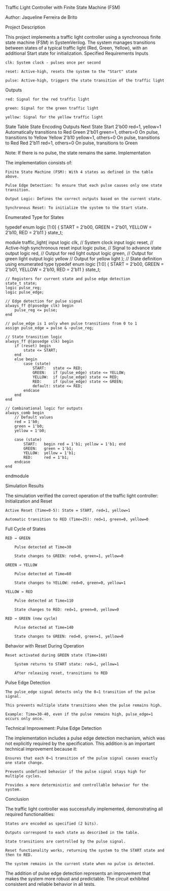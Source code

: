Traffic Light Controller with Finite State Machine (FSM)

Author: Jaqueline Ferreira de Brito

Project Description

This project implements a traffic light controller using a synchronous finite state machine (FSM) in SystemVerilog. The system manages transitions between states of a typical traffic light (Red, Green, Yellow), with an additional Start state for initialization.
Specified Requirements
Inputs

    clk: System clock - pulses once per second

    reset: Active-high, resets the system to the "Start" state

    pulse: Active-high, triggers the state transition of the traffic light

Outputs

    red: Signal for the red traffic light

    green: Signal for the green traffic light

    yellow: Signal for the yellow traffic light

State Table
State	Encoding	Outputs	Next State
Start	2'b00	red=1, yellow=1	Automatically transitions to Red
Green	2'b01	green=1, others=0	On pulse, transitions to Yellow
Yellow	2'b10	yellow=1, others=0	On pulse, transitions to Red
Red	2'b11	red=1, others=0	On pulse, transitions to Green

Note: If there is no pulse, the state remains the same.
Implementation

The implementation consists of:

    Finite State Machine (FSM): With 4 states as defined in the table above.

    Pulse Edge Detection: To ensure that each pulse causes only one state transition.

    Output Logic: Defines the correct outputs based on the current state.

    Synchronous Reset: To initialize the system to the Start state.

Enumerated Type for States

typedef enum logic [1:0] {
    START    = 2'b00,
    GREEN    = 2'b01,
    YELLOW   = 2'b10,
    RED      = 2'b11
} state_t;

module traffic_light(
    input  logic clk,      // System clock
    input  logic reset,    // Active-high synchronous reset
    input  logic pulse,    // Signal to advance state
    output logic red,      // Output for red light
    output logic green,    // Output for green light
    output logic yellow    // Output for yellow light
);
    // State definition using enumerated type
    typedef enum logic [1:0] {
        START    = 2'b00,
        GREEN    = 2'b01,
        YELLOW   = 2'b10,
        RED      = 2'b11
    } state_t;
    
    // Registers for current state and pulse edge detection
    state_t state;
    logic pulse_reg;
    logic pulse_edge;
    
    // Edge detection for pulse signal
    always_ff @(posedge clk) begin
        pulse_reg <= pulse;
    end
    
    // pulse_edge is 1 only when pulse transitions from 0 to 1
    assign pulse_edge = pulse & ~pulse_reg;
    
    // State transition logic
    always_ff @(posedge clk) begin
        if (reset) begin
            state <= START;
        end
        else begin
            case (state)
                START:   state <= RED;
                GREEN:   if (pulse_edge) state <= YELLOW;
                YELLOW:  if (pulse_edge) state <= RED;
                RED:     if (pulse_edge) state <= GREEN;
                default: state <= RED;
            endcase
        end
    end
    
    // Combinational logic for outputs
    always_comb begin
        // Default values
        red = 1'b0;
        green = 1'b0;
        yellow = 1'b0;
        
        case (state)
            START:   begin red = 1'b1; yellow = 1'b1; end
            GREEN:   green = 1'b1;
            YELLOW:  yellow = 1'b1;
            RED:     red = 1'b1;
        endcase
    end
endmodule

Simulation Results

The simulation verified the correct operation of the traffic light controller:
Initialization and Reset

    Active Reset (Time=0-5): State = START, red=1, yellow=1

    Automatic transition to RED (Time=25): red=1, green=0, yellow=0

Full Cycle of States

    RED → GREEN

        Pulse detected at Time=30

        State changes to GREEN: red=0, green=1, yellow=0

    GREEN → YELLOW

        Pulse detected at Time=60

        State changes to YELLOW: red=0, green=0, yellow=1

    YELLOW → RED

        Pulse detected at Time=110

        State changes to RED: red=1, green=0, yellow=0

    RED → GREEN (new cycle)

        Pulse detected at Time=140

        State changes to GREEN: red=0, green=1, yellow=0

Behavior with Reset During Operation

    Reset activated during GREEN state (Time=160)

        System returns to START state: red=1, yellow=1

        After releasing reset, transitions to RED

Pulse Edge Detection

    The pulse_edge signal detects only the 0→1 transition of the pulse signal.

    This prevents multiple state transitions when the pulse remains high.

    Example: Time=30-40, even if the pulse remains high, pulse_edge=1 occurs only once.

Technical Improvement: Pulse Edge Detection

The implementation includes a pulse edge detection mechanism, which was not explicitly required by the specification. This addition is an important technical improvement because it:

    Ensures that each 0→1 transition of the pulse signal causes exactly one state change.

    Prevents undefined behavior if the pulse signal stays high for multiple cycles.

    Provides a more deterministic and controllable behavior for the system.

Conclusion

The traffic light controller was successfully implemented, demonstrating all required functionalities:

    States are encoded as specified (2 bits).

    Outputs correspond to each state as described in the table.

    State transitions are controlled by the pulse signal.

    Reset functionality works, returning the system to the START state and then to RED.

    The system remains in the current state when no pulse is detected.

The addition of pulse edge detection represents an improvement that makes the system more robust and predictable. The circuit exhibited consistent and reliable behavior in all tests.
